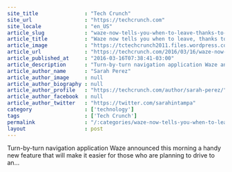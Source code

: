 ```yaml
---
site_title               : "Tech Crunch"
site_url                 : "https://techcrunch.com"
site_locale              : "en_US"
article_slug             : "waze-now-tells-you-when-to-leave-thanks-to-its-new-planned-drives-feature"
article_title            : "Waze now tells you when to leave, thanks to its new Planned Drives feature"
article_image            : "https://tctechcrunch2011.files.wordpress.com/2016/03/waze-planned-drives_all-ios-screens-english_us.png?w=764&h=400&crop=1"
article_url              : "https://techcrunch.com/2016/03/16/waze-now-tells-you-when-to-leave-thanks-to-its-new-planned-drives-feature/"
article_published_at     : "2016-03-16T07:38:41-03:00"
article_description      : "Turn-by-turn navigation application Waze announced this morning a handy new feature that will make it easier for those who are planning to drive to an..."
article_author_name      : "Sarah Perez"
article_author_image     : null
article_author_biography : null
article_author_profile   : "https://techcrunch.com/author/sarah-perez/"
article_author_facebook  : null
article_author_twitter   : "https://twitter.com/sarahintampa"
category                 : ['technology']
tags                     : ['Tech Crunch']
permalink                : "/:categories/waze-now-tells-you-when-to-leave-thanks-to-its-new-planned-drives-feature/"
layout                   : post
---
```


Turn-by-turn navigation application Waze announced this morning a handy new feature that will make it easier for those who are planning to drive to an...
